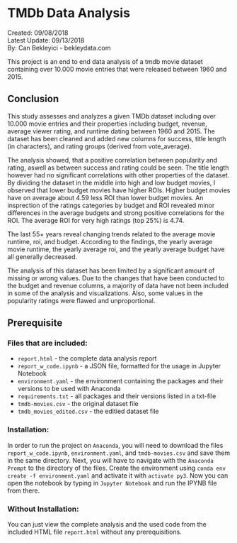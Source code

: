 # TMDb Data Analysis
Created: 09/08/2018<br>
Latest Update: 09/13/2018<br>
By: Can Bekleyici - bekleydata.com<br>

This project is an end to end data analysis of a tmdb movie dataset containing over 10.000 movie entries that were released between 1960 and 2015.

## Conclusion
This study assesses and analyzes a given TMDb dataset including over 10.000 movie entries and their properties including budget, revenue, average viewer rating, and runtime dating between 1960 and 2015. The dataset has been cleaned and added new columns for success, title length (in characters), and rating groups (derived from vote_average).

The analysis showed, that a positive correlation between popularity and rating, aswell as between success and rating could be seen. The title length however had no significant correlations with other properties of the dataset. By dividing the dataset in the middle into high and low budget movies, I observed that lower budget movies have higher ROIs. Higher budget movies have on average about 4.59 less ROI than lower budget movies. An insprection of the ratings categories by budget and ROI revealed minor differences in the average budgets and strong positive correlations for the ROI. The average ROI for very high ratings (top 25%) is 4.74.

The last 55+ years reveal changing trends related to the average movie runtime, roi, and budget. According to the findings, the yearly average movie runtime, the yearly average roi, and the yearly average budget have all generally decreased.

The analysis of this dataset has been limited by a significant amount of missing or wrong values. Due to the changes that have been conducted to the budget and revenue columns, a majority of data have not been included in some of the analysis and visualizations. Also, some values in the popularity ratings were flawed and unproportional.

## Prerequisite
### Files that are included:
<ul><li><code>report.html</code> - the complete data analysis report</li>
  <li><code>report_w_code.ipynb</code> - a JSON file, formatted for the usage in Jupyter Notebook</li>
  <li><code>environment.yaml</code> - the environment containing the packages and their versions to be used with Anaconda</li>
  <li><code>requirements.txt</code> - all packages and their versions listed in a txt-file</li>
  <li><code>tmdb-movies.csv</code> - the original dataset file</li>
  <li><code>tmdb_movies_edited.csv</code> - the editied dataset file</li></ul>

### Installation:
In order to run the project on <code>Anaconda</code>, you will need to download the files <code>report_w_code.ipynb</code>, <code>environment.yaml</code>, and <code>tmdb-movies.csv</code> and save them in the same directory. Next, you will have to navigate with the <code>Anaconda Prompt</code> to the directory of the files. Create the environment using <code>conda env create -f environment.yaml</code> and activate it with <code>activate py3</code>. Now you can open the notebook by typing in <code>Jupyter Notebook</code> and run the IPYNB file from there.

### Without Installation:
You can just view the complete analysis and the used code from the included HTML file <code>report.html</code> without any prerequisitions.
